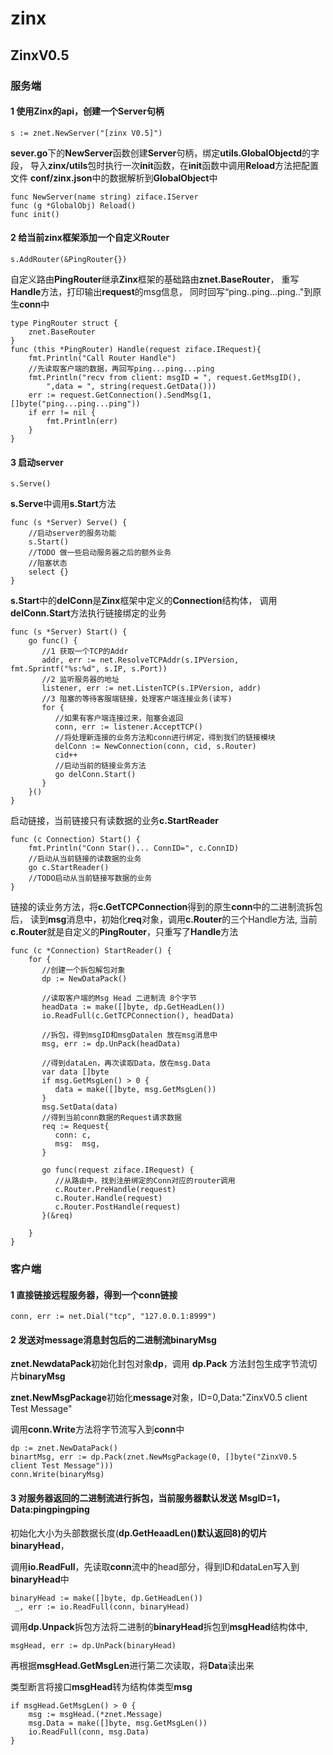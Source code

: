 # zinx

## ZinxV0.5

### 服务端

#### 1  使用Zinx的api，创建一个Server句柄

    s := znet.NewServer("[zinx V0.5]")


**sever.go**下的**NewServer**函数创建**Server**句柄，绑定**utils.GlobalObjectd**的字段，
导入**zinx/utils**包时执行一次**init**函数，在**init**函数中调用**Reload**方法把配置文件
**conf/zinx.json**中的数据解析到**GlobalObject**中

    func NewServer(name string) ziface.IServer
    func (g *GlobalObj) Reload()
    func init()



#### 2  给当前zinx框架添加一个自定义Router

    s.AddRouter(&PingRouter{})

自定义路由**PingRouter**继承**Zinx**框架的基础路由**znet.BaseRouter**，
重写**Handle**方法，打印输出**request**的msg信息，
同时回写“ping..ping...ping.."到原生**conn**中

    type PingRouter struct {
        znet.BaseRouter
    }
    func (this *PingRouter) Handle(request ziface.IRequest){
    	fmt.Println("Call Router Handle")
    	//先读取客户端的数据，再回写ping...ping...ping
    	fmt.Println("recv from client: msgID = ", request.GetMsgID(),
    		",data = ", string(request.GetData()))
    	err := request.GetConnection().SendMsg(1, []byte("ping...ping...ping"))
    	if err != nil {
    		fmt.Println(err)
    	}
    }



#### 3  启动server

    s.Serve()

**s.Serve**中调用**s.Start**方法


    func (s *Server) Serve() {
        //启动server的服务功能
        s.Start()
        //TODO 做一些启动服务器之后的额外业务
        //阻塞状态
        select {}
    }

**s.Start**中的**delConn**是**Zinx**框架中定义的**Connection**结构体，
调用**delConn.Start**方法执行链接绑定的业务

    func (s *Server) Start() {
        go func() {
           //1 获取一个TCP的Addr
           addr, err := net.ResolveTCPAddr(s.IPVersion, fmt.Sprintf("%s:%d", s.IP, s.Port))
           //2 监听服务器的地址
           listener, err := net.ListenTCP(s.IPVersion, addr)
           //3 阻塞的等待客服端链接，处理客户端连接业务(读写)
           for {
              //如果有客户端连接过来，阻塞会返回
              conn, err := listener.AcceptTCP()
              //将处理新连接的业务方法和conn进行绑定，得到我们的链接模块
              delConn := NewConnection(conn, cid, s.Router)
              cid++
              //启动当前的链接业务方法
              go delConn.Start()
           }
        }()
    }


启动链接，当前链接只有读数据的业务**c.StartReader**


    func (c Connection) Start() {
        fmt.Println("Conn Star()... ConnID=", c.ConnID)
        //启动从当前链接的读数据的业务
        go c.StartReader()
        //TODO启动从当前链接写数据的业务
    }


链接的读业务方法，将**c.GetTCPConnection**得到的原生**conn**中的二进制流拆包后，
读到**msg**消息中，初始化**req**对象，调用**c.Router**的三个Handle方法,
当前**c.Router**就是自定义的**PingRouter**，只重写了**Handle**方法


    func (c *Connection) StartReader() {
        for {
           //创建一个拆包解包对象
           dp := NewDataPack()
    
           //读取客户端的Msg Head 二进制流 8个字节
           headData := make([]byte, dp.GetHeadLen())
           io.ReadFull(c.GetTCPConnection(), headData)
    
           //拆包，得到msgID和msgDatalen 放在msg消息中
           msg, err := dp.UnPack(headData)
    
           //得到dataLen，再次读取Data，放在msg.Data
           var data []byte
           if msg.GetMsgLen() > 0 {
              data = make([]byte, msg.GetMsgLen())
           }
           msg.SetData(data)
           //得到当前conn数据的Request请求数据
           req := Request{
              conn: c,
              msg:  msg,
           }
           
           go func(request ziface.IRequest) {
              //从路由中，找到注册绑定的Conn对应的router调用
              c.Router.PreHandle(request)
              c.Router.Handle(request)
              c.Router.PostHandle(request)
           }(&req)
    
        }
    }




### 客户端

#### 1  直接链接远程服务器，得到一个conn链接

	conn, err := net.Dial("tcp", "127.0.0.1:8999")



#### 2  发送对**message**消息封包后的二进制流**binaryMsg**

**znet.NewdataPack**初始化封包对象**dp**，调用 **dp.Pack** 方法封包生成字节流切片**binaryMsg**

**znet.NewMsgPackage**初始化**message**对象，ID=0,Data:"ZinxV0.5 client Test Message"

调用**conn.Write**方法将字节流写入到**conn**中

    dp := znet.NewDataPack()
    binartMsg, err := dp.Pack(znet.NewMsgPackage(0, []byte("ZinxV0.5 client Test Message")))
    conn.Write(binaryMsg)



#### 3  对服务器返回的二进制流进行拆包，当前服务器默认发送 MsgID=1，Data:pingpingping

初始化大小为头部数据长度(**dp.GetHeaadLen()**默认返回8)的切片**binaryHead**，

调用**io.ReadFull**，先读取**conn**流中的head部分，得到ID和dataLen写入到**binaryHead**中

    binaryHead := make([]byte, dp.GetHeadLen())
     _, err := io.ReadFull(conn, binaryHead)

调用**dp.Unpack**拆包方法将二进制的**binaryHead**拆包到**msgHead**结构体中,

    msgHead, err := dp.UnPack(binaryHead)

再根据**msgHead.GetMsgLen**进行第二次读取，将**Data**读出来

类型断言将接口**msgHead**转为结构体类型**msg**

    if msgHead.GetMsgLen() > 0 {
        msg := msgHead.(*znet.Message)
        msg.Data = make([]byte, msg.GetMsgLen())
    	io.ReadFull(conn, msg.Data)
    }

